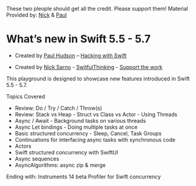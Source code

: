 These two pleople should get all the credit.
Please support them!
Material Provided by:  [Nick](https://www.nicksarno.com/) & [Paul](https://www.hackingwithswift.com/about)

# What’s new in Swift 5.5 - 5.7

* Created by [Paul Hudson](https://twitter.com/twostraws) – [Hacking with Swift](https://www.hackingwithswift.com)
 
 
 * Created by [Nick Sarno](https://www.nicksarno.com/) - [SwitfulThinking](https://github.com/SwiftfulThinking) - [Support the work](https://www.buymeacoffee.com/nicksarno/)

This playground is designed to showcase new features introduced in Swift 5.5 - 5.7.
 

 
Topics Covered
* Review: Do / Try / Catch / Throw(s)
* Review: Stack vs Heap - Struct vs Class vs Actor - Using Threads
* Async / Await - Background tasks on various threads
* Async Let bindings - Doing multiple tasks at once
* Basic structured concurrency - Sleep, Cancel, Task Groups
* Continuations for interfacing async tasks with synchronous code
* Actors
* Swift structured concurrency with SwiftUI
* Async sequences
* AsyncAlgorithms: async zip & merge

Ending with:
Instruments 14 beta Profiler for Swift concurrency
